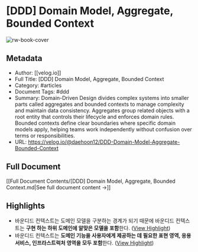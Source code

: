 # [DDD] Domain Model, Aggregate, Bounded Context

![rw-book-cover](https://velog.velcdn.com/images/daehoon12/post/06320433-421a-47bd-a415-ffff95cf4221/image.png)

## Metadata
- Author: [[velog.io]]
- Full Title: [DDD] Domain Model, Aggregate, Bounded Context
- Category: #articles
- Document Tags:  #ddd 
- Summary: Domain-Driven Design divides complex systems into smaller parts called aggregates and bounded contexts to manage complexity and maintain data consistency. Aggregates group related objects with a root entity that controls their lifecycle and enforces domain rules. Bounded contexts define clear boundaries where specific domain models apply, helping teams work independently without confusion over terms or responsibilities.
- URL: https://velog.io/@daehoon12/DDD-Domain-Model-Aggregate-Bounded-Context

## Full Document
[[Full Document Contents/[DDD] Domain Model, Aggregate, Bounded Context.md|See full document content →]]

## Highlights
- 바운디드 컨텍스트는 도메인 모델을 구분하는 경계가 되기 때문에 바운디드 컨텍스트는 **구현 하는 하위 도메인에 알맞은 모델을 포함**한다. ([View Highlight](https://read.readwise.io/read/01k2b91hvfvscdrdzpns1h7a7b))
- 바운디드 컨텍스트는 **도메인 기능을 사용자에게 제공하는 데 필요한 표현 영역, 응용 서비스, 인프라스트럭처 영역을 모두 포함**한다. ([View Highlight](https://read.readwise.io/read/01k2b92tyv0z3tteft1epx9ctz))
